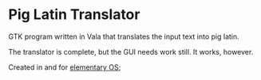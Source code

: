 # Pig Latin Translator

GTK program written in Vala that translates the input text into pig latin.

The translator is complete, but the GUI needs work still. It works, however.

Created in and for [elementary OS](https://elementary.io/);
